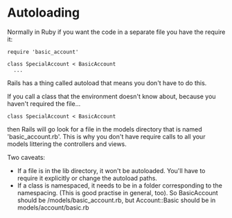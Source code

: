 Autoloading
===========

Normally in Ruby if you want the code in a separate file you have the require it:

    require 'basic_account'

    class SpecialAccount < BasicAccount
      ...

Rails has a thing called autoload that means you don't have to do this.

If you call a class that the environment doesn't know about, because you haven't required the file...

    class SpecialAccount < BasicAccount

then Rails will go look for a file in the models directory that is named 'basic_account.rb'. This is why you don't have require calls to all your models littering the controllers and views.

Two caveats:

  - If a file is in the lib directory, it won't be autoloaded. You'll have to require it explicitly or change the autoload paths.
  - If a class is namespaced, it needs to be in a folder corresponding to the namespacing. (This is good practise in general, too).
    So BasicAccount should be /models/basic_account.rb, but Account::Basic should be in models/account/basic.rb
